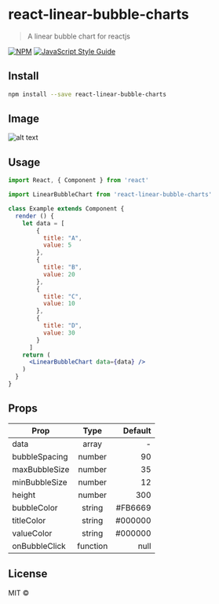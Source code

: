 # react-linear-bubble-charts

> A linear bubble chart for reactjs

[![NPM](https://img.shields.io/npm/v/react-linear-bubble-charts.svg)](https://www.npmjs.com/package/react-linear-bubble-charts) [![JavaScript Style Guide](https://img.shields.io/badge/code_style-standard-brightgreen.svg)](https://standardjs.com)

## Install

```bash
npm install --save react-linear-bubble-charts
```

## Image
![alt text]()

## Usage

```jsx
import React, { Component } from 'react'

import LinearBubbleChart from 'react-linear-bubble-charts'

class Example extends Component {
  render () {
    let data = [
        {
          title: "A",
          value: 5
        },
        {
          title: "B",
          value: 20
        },
        {
          title: "C",
          value: 10
        },
        {
          title: "D",
          value: 30
        }
      ]
    return (
      <LinearBubbleChart data={data} />
    )
  }
}
```

## Props

| Prop          | Type          | Default|
| ------------- |:-------------:| -----:|
| data      | array | - |
| bubbleSpacing      | number      |90|
| maxBubbleSize | number      |35|
| minBubbleSize | number      |12|
| height | number      |300|
| bubbleColor | string      |#FB6669|
| titleColor | string      |#000000|
| valueColor | string      |#000000|
| onBubbleClick | function      |null|

## License

MIT © [](https://github.com/)
